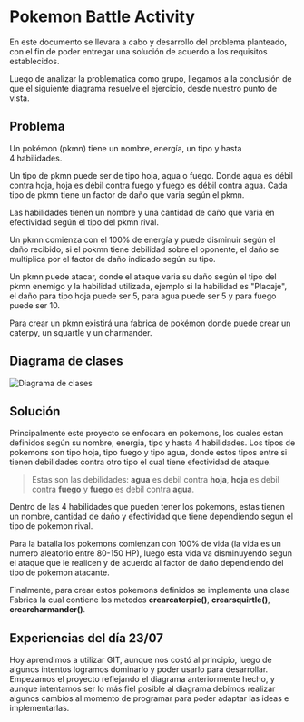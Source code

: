 # Pokemon Battle Activity
En este documento se llevara a cabo y desarrollo del problema planteado, con el fin de poder entregar una solución de acuerdo a los requisitos establecidos.

Luego de analizar la problematica como grupo, llegamos a la conclusión de que el siguiente diagrama resuelve el ejercicio, desde nuestro punto de vista.

## Problema
Un pokémon (pkmn) tiene un nombre, energía, un tipo y hasta 4 habilidades.

Un tipo de pkmn puede ser de tipo hoja, agua o fuego. Donde agua es débil contra hoja, hoja es débil contra fuego y fuego es débil contra agua. Cada tipo de pkmn tiene un factor de daño que varia según el pkmn.

Las habilidades tienen un nombre y una cantidad de daño que varia en efectividad según el tipo del pkmn rival.

Un pkmn comienza con el 100% de energía y puede disminuir según el daño recibido, si el pokmn tiene debilidad sobre el oponente, el daño se multiplica por el factor de daño indicado según su tipo.

Un pkmn puede atacar, donde el ataque varia su daño según el tipo del pkmn enemigo y la habilidad utilizada, ejemplo si la habilidad es "Placaje", el daño para tipo hoja puede ser 5, para agua puede ser 5 y para fuego puede ser 10.

Para crear un pkmn existirá una fabrica de pokémon donde puede crear un caterpy, un squartle y un charmander.

## Diagrama de clases
![Diagrama de clases](https://github.com/favc5/curso-jee-sesion2/blob/master/Pokemon2%20(1)%20(2)%20(1)%20(1)%20(1).png)

## Solución
Principalmente este proyecto se enfocara en pokemons, los cuales estan definidos según su nombre, energia, tipo y hasta 4 habilidades.
Los tipos de pokemons son tipo hoja, tipo fuego y tipo agua, donde estos tipos entre si tienen debilidades contra otro tipo el cual tiene efectividad de ataque. 
>Estas son las debilidades: **agua** es debil contra **hoja**, **hoja** es debil contra **fuego** y **fuego** es debil contra **agua**.

Dentro de las 4 habilidades que pueden tener los pokemons, estas tienen un nombre, cantidad de daño y efectividad que tiene dependiendo segun el tipo de pokemon rival.

Para la batalla los pokemons comienzan con 100% de vida (la vida es un numero aleatorio entre 80-150 HP), luego esta vida va disminuyendo segun el ataque que le realicen y de acuerdo al factor de daño dependiendo del tipo de pokemon atacante.

Finalmente, para crear estos pokemons definidos se implementa una clase Fabrica la cual contiene los metodos **crearcaterpie()**, **crearsquirtle()**, **crearcharmander()**.

## Experiencias del día 23/07

Hoy aprendimos a utilizar GIT, aunque nos costó al principio, luego de algunos intentos logramos dominarlo y poder usarlo para desarrollar. Empezamos el proyecto reflejando el diagrama anteriormente hecho, y aunque intentamos ser lo más fiel posible al diagrama debimos realizar algunos cambios al momento de programar para poder adaptar las ideas e implementarlas.


